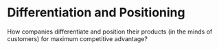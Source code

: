 # Differentiation and Positioning
How companies differentiate and position their products (in the minds of customers) for maximum competitive advantage?



